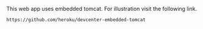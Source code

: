 This web app uses embedded tomcat. For illustration visit the following link. 

	https://github.com/heroku/devcenter-embedded-tomcat
